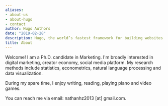 ```yaml
---
aliases:
- about-us
- about-hugo
- contact
author: Hugo Authors
date: "2019-02-28"
description: Hugo, the world’s fastest framework for building websites
title: About
---
```


Welcome! I am a Ph.D. candidate in Marketing. I'm broadly interested in digital marketing, creator economy, social media platform. My research methods include statistics, econometrics, natural language processing and data visualization.

During my spare time, I enjoy writing, reading, playing piano and video games. 


You can reach me via email: nathanhz2013 [at] gmail.com.


